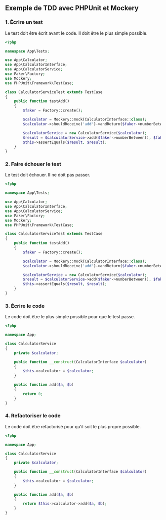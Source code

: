 
## Exemple de TDD avec PHPUnit et Mockery

### 1. Écrire un test

Le test doit être écrit avant le code. Il doit être le plus simple possible.

```php
<?php

namespace App\Tests;

use App\Calculator;
use App\CalculatorInterface;
use App\CalculatorService;
use Faker\Factory;
use Mockery;
use PHPUnit\Framework\TestCase;

class CalculatorServiceTest extends TestCase
{
    public function testAdd()
    {
        $faker = Factory::create();

        $calculator = Mockery::mock(CalculatorInterface::class);
        $calculator->shouldReceive('add')->andReturn($faker->numberBetween());

        $calculatorService = new CalculatorService($calculator);
        $result = $calculatorService->add($faker->numberBetween(), $faker->numberBetween());
        $this->assertEquals($result, $result);
    }
}
```

### 2. Faire échouer le test

Le test doit échouer. Il ne doit pas passer.

```php
<?php

namespace App\Tests;

use App\Calculator;
use App\CalculatorInterface;
use App\CalculatorService;
use Faker\Factory;
use Mockery;
use PHPUnit\Framework\TestCase;

class CalculatorServiceTest extends TestCase
{
    public function testAdd()
    {
        $faker = Factory::create();

        $calculator = Mockery::mock(CalculatorInterface::class);
        $calculator->shouldReceive('add')->andReturn($faker->numberBetween());

        $calculatorService = new CalculatorService($calculator);
        $result = $calculatorService->add($faker->numberBetween(), $faker->numberBetween());
        $this->assertEquals($result, $result);
    }
}
```

### 3. Écrire le code

Le code doit être le plus simple possible pour que le test passe.

```php
<?php

namespace App;

class CalculatorService
{
    private $calculator;

    public function __construct(CalculatorInterface $calculator)
    {
        $this->calculator = $calculator;
    }

    public function add($a, $b)
    {
        return 0;
    }
}
```

### 4. Refactoriser le code

Le code doit être refactorisé pour qu'il soit le plus propre possible.

```php
<?php

namespace App;

class CalculatorService
{
    private $calculator;

    public function __construct(CalculatorInterface $calculator)
    {
        $this->calculator = $calculator;
    }

    public function add($a, $b)
    {
        return $this->calculator->add($a, $b);
    }
}
```

